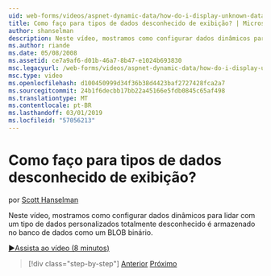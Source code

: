 ```yaml
---
uid: web-forms/videos/aspnet-dynamic-data/how-do-i-display-unknown-datatypes
title: Como faço para tipos de dados desconhecido de exibição? | Microsoft Docs
author: shanselman
description: Neste vídeo, mostramos como configurar dados dinâmicos para lidar com um tipo de dados personalizados totalmente desconhecido é armazenado no banco de dados como um BLOB binário.
ms.author: riande
ms.date: 05/08/2008
ms.assetid: ce7a9af6-d01b-46a7-8b47-e1024b693830
msc.legacyurl: /web-forms/videos/aspnet-dynamic-data/how-do-i-display-unknown-datatypes
msc.type: video
ms.openlocfilehash: d100450999d34f36b38d4423baf2727428fca2a7
ms.sourcegitcommit: 24b1f6decbb17bb22a45166e5fdb0845c65af498
ms.translationtype: MT
ms.contentlocale: pt-BR
ms.lasthandoff: 03/01/2019
ms.locfileid: "57056213"
---
```

<a name="how-do-i-display-unknown-datatypes"></a>Como faço para tipos de dados desconhecido de exibição?
====================
por [Scott Hanselman](https://github.com/shanselman)

Neste vídeo, mostramos como configurar dados dinâmicos para lidar com um tipo de dados personalizados totalmente desconhecido é armazenado no banco de dados como um BLOB binário.

[&#9654;Assista ao vídeo (8 minutos)](https://channel9.msdn.com/Blogs/ASP-NET-Site-Videos/how-do-i-display-unknown-datatypes)

> [!div class="step-by-step"]
> [Anterior](how-do-i-make-custom-pages.md)
> [Próximo](how-do-i-use-a-dynamiccontrol-in-listview-and-detailsview-controls.md)
